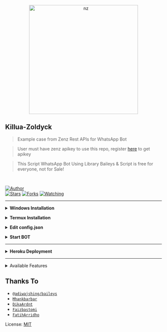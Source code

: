 <p align="center">
<img src="https://api.zahwazein.xyz/upload/icon.png" alt="nz" width="350"/>
</p>

## Killua-Zoldyck

> Example case from Zenz Rest APIs for WhatsApp Bot

> User must have zenz apikey to use this repo, register [here](https://api.zahwazein.xyz) to get apikey

> This Script WhatsApp Bot Using Library Baileys & Script is free for everyone, not for Sale!

</br>

<a href="https://github.com/zhwzein"><img title="Author" src="https://img.shields.io/badge/Author-Zhwzein-blue.svg?color=54aeff&style=for-the-badge&logo=github" /></a>  
<a href="https://github.com/zhwzein/Killua-Zoldyck"><img title="Stars" src="https://img.shields.io/github/stars/zhwzein/Killua-Zoldyck?color=54aeff&style=flat-square" /></a>
<a href="https://github.com/zhwzein/Killua-Zoldyck/network/members"><img title="Forks" src="https://img.shields.io/github/forks/zhwzein/Killua-Zoldyck?color=54aeff&style=flat-square" /></a>
<a href="https://github.com/zhwzein/Killua-Zoldyck/watchers"><img title="Watching" src="https://img.shields.io/github/watchers/zhwzein/Killua-Zoldyck?label=watchers&color=54aeff&style=flat-square" /></a> <br>

---

<!-- Installation -->
<b><details><summary>Windows Installation</summary></b>  
<b>Requirements:</b>
* Download & Install Git [`Click here`](https://git-scm.com/downloads)
* Download & Install NodeJS [`Click here`](https://nodejs.org/en/download)
* Download & Install FFmpeg [`Click here`](https://ffmpeg.org/download.html)
 
```bash
Add FFmpeg to PATH environment variable
```
	
```bash
> git clone https://github.com/zhwzein/Killua-Zoldyck
> cd Killua-Zoldyck
> npm install
```
</details>

<b><details><summary>Termux Installation</summary></b>

<p dir="auto">Use Termux application from F-Droid, here is the link: <a href="https://f-droid.org/en/packages/com.termux/" rel="nofollow">https://f-droid.org/en/packages/com.termux/</a>. Google Play variant is deprecated, doesn't receive updates and contains issues as well as outdated repository URLs.</p>
	
* Download & Install Termux [`Click here`](https://f-droid.org/repo/com.termux_118.apk)
	
```bash
> apt update && apt upgrade
> apt install git -y
> apt install nodejs -y
> apt install ffmpeg -y
> git clone https://github.com/zhwzein/Killua-Zoldyck
> cd Killua-Zoldyck
> pkg install yarn
> yarn add @adiwajshing/baileys
> yarn
```
</details>

<!-- Edit -->
<b><details><summary>Edit config.json</summary></b>
```bash
"APIs": {
    "zenz": "https://api.zahwazein.xyz",
    "apikey": "YOURAPIKEY"
 },
"owner": [
    "62812xxx"
 ],
```
</details>

<!-- Start -->
<b><details><summary>Start BOT</summary></b>
```bash
1. For Multi Device
> npm run start

2. For Legacy
> npm run legacy

SCAN THE QR USING YOUR WHATSAPP!
```

</details>

---

<!-- Installation -->
<b><details><summary>Heroku Deployment</summary></b>  

[![Deploy](https://www.herokucdn.com/deploy/button.png)](https://heroku.com/deploy)
	
<b>Requirements:</b>
* NodeJS buildpack
* FFmpeg buildpack https://github.com/jonathanong/heroku-buildpack-ffmpeg-latest.git
</details>

---
<details><summary>Available Features</summary><br>
	
| Features |  Availability |
| :------: |  :----------: |
|   Anime Web     |       ✅[here](https://github.com/zhwzein/Killua-Zoldyck/tree/main/commands/animeweb)      |
|   Convert     |       ✅[here](https://github.com/zhwzein/Killua-Zoldyck/tree/main/commands/convert)      |
|   Creator     |       ✅[here](https://github.com/zhwzein/Killua-Zoldyck/tree/main/commands/creator)      |
|   Database     |       ✅[here](https://github.com/zhwzein/Killua-Zoldyck/tree/main/commands/database)      |
|   Downloader     |       ✅[here](https://github.com/zhwzein/Killua-Zoldyck/tree/main/commands/downloader)      |
|   Entertainment  |     ✅[here](https://github.com/zhwzein/Killua-Zoldyck/tree/main/commands/entertainment)      |
|   Group     |       ✅[here](https://github.com/zhwzein/Killua-Zoldyck/tree/main/commands/group)      |
|   Information   |  ✅[here](https://github.com/zhwzein/Killua-Zoldyck/tree/main/commands/information)      |
|   Islami     |       ✅[here](https://github.com/zhwzein/Killua-Zoldyck/tree/main/commands/islami)      |
|   Main     |       ✅[here](https://github.com/zhwzein/Killua-Zoldyck/tree/main/commands/main)      |
|   More Nsfw     |       ✅[here](https://github.com/zhwzein/Killua-Zoldyck/tree/main/commands/morensfw)      |
|   Nekos Life     |       ✅[here](https://github.com/zhwzein/Killua-Zoldyck/tree/main/commands/nekoslife)      |
|   News   |  ✅[here](https://github.com/zhwzein/Killua-Zoldyck/tree/main/commands/news)      |
|   Owner     |       ✅[here](https://github.com/zhwzein/Killua-Zoldyck/tree/main/commands/owner)      |
|   Photo Editor  |   ✅[here](https://github.com/zhwzein/Killua-Zoldyck/tree/main/commands/photoeditor)      |
|   Primbon   |  ✅[here](https://github.com/zhwzein/Killua-Zoldyck/tree/main/commands/primbon)      |
|   Random Image     |       ✅[here](https://github.com/zhwzein/Killua-Zoldyck/tree/main/commands/randomimage)      |
|   Random Text     |       ✅[here](https://github.com/zhwzein/Killua-Zoldyck/tree/main/commands/randomtext)      |
|   Search     |       ✅[here](https://github.com/zhwzein/Killua-Zoldyck/tree/main/commands/search)      |
|   Stalker     |       ✅[here](https://github.com/zhwzein/Killua-Zoldyck/tree/main/commands/stalker)      |
|   Textmaker     |       ✅[here](https://github.com/zhwzein/Killua-Zoldyck/tree/main/commands/textmaker)      |
|   Togel     |       ✅[here](https://github.com/zhwzein/Killua-Zoldyck/tree/main/commands/togel)      |
|   Users     |       ✅[here](https://github.com/zhwzein/Killua-Zoldyck/tree/main/commands/users)      |
|   Webzone     |       ✅[here](https://github.com/zhwzein/Killua-Zoldyck/tree/main/commands/webzone)      |
	
	Pull requests are welcome. Your contribution is helping me too
	
Group Support [Here](https://chat.whatsapp.com/G1e0U2lOTVAGKNjyFHjDGP)
	
</details>


## Thanks To
* [`@adiwajshing/baileys`](https://github.com/adiwajshing/baileys)
* [`Mhankbarbar`](https://github.com/MhankBarBar)
* [`DikaArdnt`](https://github.com/DikaArdnt)
* [`Faizbastomi`](https://github.com/FaizBastomi)
* [`FatihArridho`](https://github.com/FatihArridho)

License: [MIT](https://en.wikipedia.org/wiki/MIT_License)
